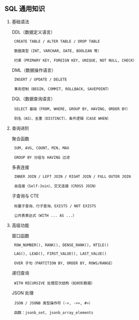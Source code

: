## SQL 通用知识
1. 基础语法

    DDL（数据定义语言）

        CREATE TABLE / ALTER TABLE / DROP TABLE

        数据类型（INT, VARCHAR, DATE, BOOLEAN 等）

        约束（PRIMARY KEY, FOREIGN KEY, UNIQUE, NOT NULL, CHECK）

    DML（数据操作语言）

        INSERT / UPDATE / DELETE

        事务控制（BEGIN, COMMIT, ROLLBACK, SAVEPOINT）

    DQL（数据查询语言）

        SELECT 基础（FROM, WHERE, GROUP BY, HAVING, ORDER BY）

        别名（AS）、去重（DISTINCT）、条件逻辑（CASE WHEN）

2. 查询进阶

    聚合函数

        SUM, AVG, COUNT, MIN, MAX

        GROUP BY 分组与 HAVING 过滤

    多表连接

        INNER JOIN / LEFT JOIN / RIGHT JOIN / FULL OUTER JOIN

        自连接（Self-Join）、交叉连接（CROSS JOIN）

    子查询与 CTE

        标量子查询、行子查询、EXISTS / NOT EXISTS

        公共表表达式（WITH ... AS ...）

3. 高级功能

    窗口函数

        ROW_NUMBER(), RANK(), DENSE_RANK(), NTILE()

        LAG(), LEAD(), FIRST_VALUE(), LAST_VALUE()

        OVER 子句（PARTITION BY, ORDER BY, ROWS/RANGE）

    递归查询

        WITH RECURSIVE 处理层次结构（如树形数据）

    JSON 处理

        JSON / JSONB 类型操作符（->, ->>, #>）

        函数：jsonb_set, jsonb_array_elements